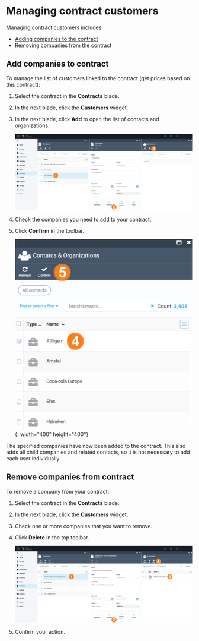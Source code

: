 ﻿# Managing сontract сustomers

Managing contract customers includes:

* [Adding companies to the contract](managing-contract-customers.md#add-companies-to-contract)
* [Removing companies from the contract](managing-contract-customers.md#remove-companies-from-contract)

## Add companies to contract

To manage the list of customers linked to the contract (get prices based on this contract):

1. Select the contract in the **Contracts** blade.

1. In the next blade, click the **Customers** widget.

1. In the next blade, click **Add** to open the list of contacts and organizations.

    ![Add companies](media/add-customers1.png)

1. Check the companies you need to add to your contract. 

1. Click **Confirm** in the toolbar.

    ![Add companies](media/add-customers2.png){: width="400" height="400"}

The specified companies have now been added to the contract. This also adds all child companies and related contacts, so it is not necessary to add each user individually.

## Remove companies from contract

To remove a company from your contract:

1. Select the contract in the **Contracts** blade.

1. In the next blade, click the **Customers** widget.

1. Check one or more companies that you want to remove. 

1. Click **Delete** in the top toolbar.

    ![Delete companies](media/delete-customers.png)

1. Confirm your action.